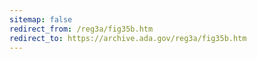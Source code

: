 ```yaml
---
sitemap: false 
redirect_from: /reg3a/fig35b.htm 
redirect_to: https://archive.ada.gov/reg3a/fig35b.htm 
---
```

